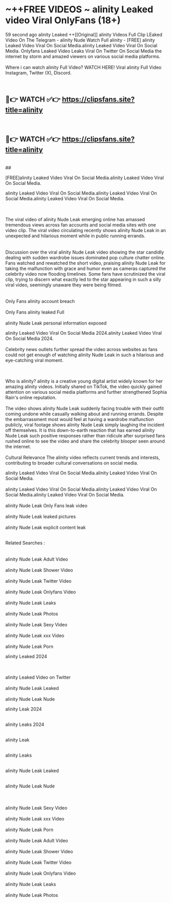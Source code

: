 # ~++FREE VIDEOS ~ alinity Leaked video Viral OnlyFans (18+)<br>


59 second ago alinity Leaked ++[[Original]] alinity Videos Full Clip LEaked Video On The Telegram  - alinity Nude  Watch Full alinity - [FREE] alinity Leaked Video Viral On Social Media.alinity Leaked Video Viral On Social Media.   Onlyfans Leaked Video Leaks Viral On Twitter On Social Media the internet by storm and amazed viewers on various social media platforms. <br><br>
Where i can watch alinity Full Video? WATCH HERE! Viral alinity Full Video Instagram, Twitter (X), Discord. <br>


 <br>

##  🔴👉 WATCH ✅👉  <a href="https://clipsfans.site?title=alinity&ref=git">https://clipsfans.site?title=alinity</a> <br>
  <br>

##  🔴👉 WATCH ✅👉  <a href="https://clipsfans.site?title=alinity&ref=git">https://clipsfans.site?title=alinity</a> <br>
  <br>
  ##



[FREE]alinity Leaked Video Viral On Social Media.alinity Leaked Video Viral On Social Media. <br>

alinity Leaked Video Viral On Social Media.alinity Leaked Video Viral On Social Media.alinity Leaked Video Viral On Social Media. <br>


  <br>

  <br>
The viral video of alinity Nude Leak emerging online has amassed tremendous views across fan accounts and social media sites with one video clip. The viral video circulating recently shows alinity Nude Leak in an unexpected and hilarious moment while in public running errands.<br>
<br>


<br>
Discussion over the viral alinity Nude Leak video showing the star candidly dealing with sudden wardrobe issues dominated pop culture chatter online. Fans watched and rewatched the short video, praising alinity Nude Leak for taking the malfunction with grace and humor even as cameras captured the celebrity video now flooding timelines. Some fans have scrutinized the viral clip, trying to discern what exactly led to the star appearing in such a silly viral video, seemingly unaware they were being filmed.<br>
<br>
<br> 
Only Fans alinity account breach<br>
<br>
Only Fans alinity leaked Full <br>
<br>
alinity Nude Leak personal information exposed<br>

alinity Leaked Video Viral On Social Media 2024.alinity Leaked Video Viral On Social Media 2024. <br>
<br>
Celebrity news outlets further spread the video across websites as fans could not get enough of watching alinity Nude Leak in such a hilarious and eye-catching viral moment.<br>
<br>

<br>
Who is alinity? alinity is a creative young digital artist widely known for her amazing alinity videos. Initially shared on TikTok, the video quickly gained attention on various social media platforms and further strengthened Sophia Rain's online reputation.<br>
<br>
The video shows alinity Nude Leak suddenly facing trouble with their outfit coming undone while casually walking about and running errands. Despite the embarrassment most would feel at having a wardrobe malfunction publicly, viral footage shows alinity Nude Leak simply laughing the incident off themselves. It is this down-to-earth reaction that has earned alinity Nude Leak such positive responses rather than ridicule after surprised fans rushed online to see the video and share the celebrity blooper seen around the internet.<br>
<br>
Cultural Relevance The alinity video reflects current trends and interests, contributing to broader cultural conversations on social media.<br>

alinity Leaked Video Viral On Social Media.alinity Leaked Video Viral On Social Media.<br>
<br>
alinity Leaked Video Viral On Social Media.alinity Leaked Video Viral On Social Media.alinity Leaked Video Viral On Social Media.<br>
<br>
alinity Nude Leak Only Fans leak video<br>
<br>
alinity Nude Leak leaked pictures<br>
<br>
alinity Nude Leak explicit content leak<br>


<br>
Related Searches :<br>
<br>

<br>
alinity Nude Leak Adult Video<br>
<br>
alinity Nude Leak Shower Video<br>
<br>
alinity Nude Leak Twitter Video<br>
<br>
alinity Nude Leak Onlyfans Video<br>
<br>
alinity Nude Leak Leaks<br>
<br>
alinity Nude Leak Photos<br>

<br>
alinity Nude Leak Sexy Video<br>
<br>
alinity Nude Leak xxx Video<br>
<br>
alinity Nude Leak Porn<br>

alinity  Leaked 2024 <br> <br>
<br>

alinity Leaked Video on Twitter <br>
<br>
alinity Nude Leak Leaked<br>
<br>
alinity Nude Leak Nude<br>


alinity  Leak 2024 <br> <br>



alinity  Leaks 2024 <br> <br>



 
alinity  Leak<br> <br>



alinity  Leaks<br> <br>


alinity Nude Leak Leaked<br> <br>

alinity Nude Leak Nude<br> <br>
<br> <br>
alinity Nude Leak Sexy Video
<br> <br>
alinity Nude Leak xxx Video
<br> <br>
alinity Nude Leak Porn
<br> <br>
alinity Nude Leak Adult Video
<br> <br>
alinity Nude Leak Shower Video
<br> <br>
alinity Nude Leak Twitter Video
<br> <br>
alinity Nude Leak Onlyfans Video
<br> <br>
alinity Nude Leak Leaks
<br> <br>
alinity Nude Leak Photos






</p>




 



</p>










